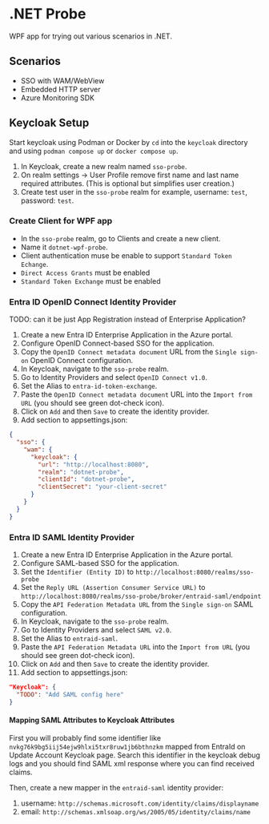 # .NET Probe

WPF app for trying out various scenarios in .NET.

## Scenarios

- SSO with WAM/WebView
- Embedded HTTP server
- Azure Monitoring SDK

## Keycloak Setup

Start keycloak using Podman or Docker by `cd` into the `keycloak` directory and
using `podman compose up` or `docker compose up`.

1. In Keycloak, create a new realm named `sso-probe`.
2. On realm settings -> User Profile remove first name and last name required attributes. (This is optional but simplifies user creation.)
3. Create test user in the `sso-probe` realm for example, username: `test`, password: `test`.

### Create Client for WPF app

- In the `sso-probe` realm, go to Clients and create a new client.
- Name it `dotnet-wpf-probe`.
- Client authentication muse be enable to support `Standard Token Echange`.
- `Direct Access Grants` must be enabled
- `Standard Token Exchange` must be enabled

### Entra ID OpenID Connect Identity Provider

TODO: can it be just App Registration instead of Enterprise Application?

1. Create a new Entra ID Enterprise Application in the Azure portal.
2. Configure OpenID Connect-based SSO for the application.
3. Copy the `OpenID Connect metadata document` URL from the `Single sign-on` OpenID Connect configuration.
4. In Keycloak, navigate to the `sso-probe` realm.
5. Go to Identity Providers and select `OpenID Connect v1.0`.
6. Set the Alias to `entra-id-token-exchange`.
7. Paste the `OpenID Connect metadata document` URL into the `Import from URL` (you should see green dot-check icon).
8. Click on `Add` and then `Save` to create the identity provider.
9. Add section to appsettings.json:

```json
{
  "sso": {
    "wam": {
      "keycloak": {
        "url": "http://localhost:8080",
        "realm": "dotnet-probe",
        "clientId": "dotnet-probe",
        "clientSecret": "your-client-secret"
      }
    }
  }
}
```

### Entra ID SAML Identity Provider

1. Create a new Entra ID Enterprise Application in the Azure portal.
2. Configure SAML-based SSO for the application.
3. Set the `Identifier (Entity ID)` to `http://localhost:8080/realms/sso-probe`
4. Set the `Reply URL (Assertion Consumer Service URL)` to `http://localhost:8080/realms/sso-probe/broker/entraid-saml/endpoint`
5. Copy the `API Federation Metadata URL` from the `Single sign-on` SAML configuration.
6. In Keycloak, navigate to the `sso-probe` realm.
7. Go to Identity Providers and select `SAML v2.0`.
8. Set the Alias to `entraid-saml`.
9. Paste the `API Federation Metadata URL` into the `Import from URL` (you should see green dot-check icon).
10. Click on `Add` and then `Save` to create the identity provider.
11. Add section to appsettings.json:

```json
"Keycloak": {
  "TODO": "Add SAML config here"
}
```


#### Mapping SAML Attributes to Keycloak Attributes

First you will probably find some identifier like `nvkg76k9bg5iij54ejw9hlxi5txr8ruw1jb6bthnzkm` mapped from EntraId on Update Account Keycloak page.
Search this identifier in the keycloak debug logs and you should find SAML xml response where you can find received claims.

Then, create a new mapper in the `entraid-saml` identity provider:

1. username: `http://schemas.microsoft.com/identity/claims/displayname`
2. email: `http://schemas.xmlsoap.org/ws/2005/05/identity/claims/name`